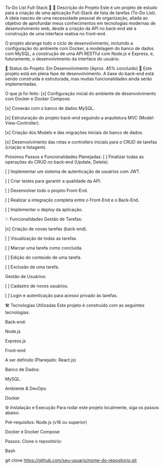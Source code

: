 To-Do List Full-Stack 🚀
📝 Descrição do Projeto
Este é um projeto de estudo para a criação de uma aplicação Full-Stack de lista de tarefas (To-Do List). A ideia nasceu de uma necessidade pessoal de organização, aliada ao objetivo de aprofundar meus conhecimentos em tecnologias modernas de desenvolvimento web, desde a criação da API no back-end até a construção de uma interface reativa no front-end.

O projeto abrange todo o ciclo de desenvolvimento, incluindo a configuração do ambiente com Docker, a modelagem do banco de dados com MySQL, a construção de uma API RESTful com Node.js e Express, e, futuramente, o desenvolvimento da interface do usuário.

🚧 Status do Projeto: Em Desenvolvimento (Aprox. 45% concluído) 🚧
Este projeto está em plena fase de desenvolvimento. A base do back-end está sendo construída e estruturada, mas muitas funcionalidades ainda serão implementadas.

O que já foi feito:
[x] Configuração inicial do ambiente de desenvolvimento com Docker e Docker Compose.

[x] Conexão com o banco de dados MySQL.

[x] Estruturação do projeto back-end seguindo a arquitetura MVC (Model-View-Controller).

[x] Criação dos Models e das migrações iniciais do banco de dados.

[x] Desenvolvimento das rotas e controllers iniciais para o CRUD de tarefas (criação e listagem).

Próximos Passos e Funcionalidades Planejadas:
[ ] Finalizar todas as operações do CRUD no back-end (Update, Delete).

[ ] Implementar um sistema de autenticação de usuários com JWT.

[ ] Criar testes para garantir a qualidade da API.

[ ] Desenvolver todo o projeto Front-End.

[ ] Realizar a integração completa entre o Front-End e o Back-End.

[ ] Implementar o deploy da aplicação.

✨ Funcionalidades
Gestão de Tarefas:

[x] Criação de novas tarefas (back-end).

[ ] Visualização de todas as tarefas.

[ ] Marcar uma tarefa como concluída.

[ ] Edição do conteúdo de uma tarefa.

[ ] Exclusão de uma tarefa.

Gestão de Usuários:

[ ] Cadastro de novos usuários.

[ ] Login e autenticação para acesso privado às tarefas.

🛠️ Tecnologias Utilizadas
Este projeto é construído com as seguintes tecnologias:

Back-end:

Node.js

Express.js

Front-end:

A ser definido (Planejado: React.js)

Banco de Dados:

MySQL.

Ambiente & DevOps:

Docker

⚙️ Instalação e Execução
Para rodar este projeto localmente, siga os passos abaixo.

Pré-requisitos:
Node.js (v16 ou superior)

Docker e Docker Compose

Passos:
Clone o repositório:

Bash

git clone https://github.com/seu-usuario/nome-do-repositorio.git
